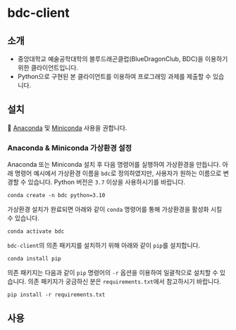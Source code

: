 # bdc-client

## 소개
- 중앙대학교 예술공학대학의 블루드래곤클럽(BlueDragonClub, BDC)을 이용하기 위한 클라이언트입니다.
- Python으로 구현된 본 클라이언트를 이용하여 프로그래밍 과제를 제출할 수 있습니다.

## 설치

:snake: [Anaconda](https://www.anaconda.com) 및 [Miniconda](https://docs.conda.io/en/latest/miniconda.html) 사용을 권합니다.


### Anaconda & Miniconda 가상환경 설정

Anaconda 또는 Miniconda 설치 후 다음 명령어를 실행하여 가상환경을 만듭니다. 아래 명령어 예시에서 가상환경 이름을 `bdc`로 정의하였지만, 사용자가 원하는 이름으로 변경할 수 있습니다. Python 버전은 `3.7` 이상을 사용하시기를 바랍니다.

```
conda create -n bdc python=3.10
```

가상환경 설치가 완료되면 아래와 같이 `conda` 명령어를 통해 가상환경을 활성화 시킬 수 있습니다.

```
conda activate bdc
```

`bdc-client`의 의존 패키지를 설치하기 위해 아래와 같이 `pip`를 설치합니다.

```
conda install pip
```

의존 패키지는 다음과 같이 `pip` 명령어의 `-r` 옵션을 이용하여 일괄적으로 설치할 수 있습니다. 의존 패키지가 궁금하신 분은 `requirements.txt`에서 참고하시기 바랍니다.

```
pip install -r requirements.txt
```


## 사용



